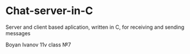 # Chat-server-in-C

Server and client based aplication, written in C, for receiving and sending messages

Boyan Ivanov 11v class №7
